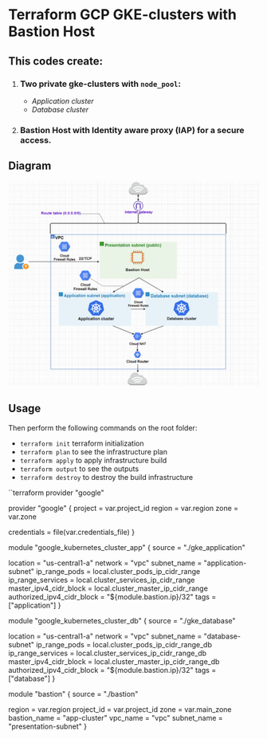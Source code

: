 # Terraform GCP GKE-clusters with Bastion Host

## This codes create:

1. ### Two private gke-clusters with `node_pool`:
    - _Application cluster_
    - _Database cluster_
2. ### Bastion Host with Identity aware proxy (IAP) for a secure access.

## **Diagram**
![](diagram/gke.png)

## **Usage**
Then perform the following commands on the root folder:
- `terraform init` terraform initialization
- `terraform plan` to see the infrastructure plan
- `terraform apply` to apply infrastructure build
- `terraform output` to see the outputs
- `terraform destroy` to destroy the build infrastructure

``terraform
provider "google"

provider "google" {
  project = var.project_id
  region  = var.region
  zone    = var.zone

  credentials = file(var.credentials_file)
}

module "google_kubernetes_cluster_app" {
  source = "./gke_application"

  location                   = "us-central1-a"
  network                    = "vpc"
  subnet_name                = "application-subnet"
  ip_range_pods              = local.cluster_pods_ip_cidr_range
  ip_range_services          = local.cluster_services_ip_cidr_range
  master_ipv4_cidr_block     = local.cluster_master_ip_cidr_range
  authorized_ipv4_cidr_block = "${module.bastion.ip}/32"
  tags                       = ["application"]
}

module "google_kubernetes_cluster_db" {
  source = "./gke_database"

  location                   = "us-central1-a"
  network                    = "vpc"
  subnet_name                = "database-subnet"
  ip_range_pods              = local.cluster_pods_ip_cidr_range_db
  ip_range_services          = local.cluster_services_ip_cidr_range_db
  master_ipv4_cidr_block     = local.cluster_master_ip_cidr_range_db
  authorized_ipv4_cidr_block = "${module.bastion.ip}/32"
  tags                       = ["database"]
}

module "bastion" {
  source = "./bastion"

  region       = var.region
  project_id   = var.project_id
  zone         = var.main_zone
  bastion_name = "app-cluster"
  vpc_name     = "vpc"
  subnet_name  = "presentation-subnet"
}

```